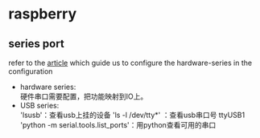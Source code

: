 # raspberry

## series port
refer to the [article](https://zhuanlan.zhihu.com/p/38853178) which guide us to configure the hardware-series in the configuration  
- hardware series:  
    硬件串口需要配置，把功能映射到IO上。
- USB series:  
    'lsusb'：查看usb上挂的设备
    'ls -l /dev/tty*' ：查看usb串口号 ttyUSB1
    'python -m serial.tools.list_ports'：用python查看可用的串口
